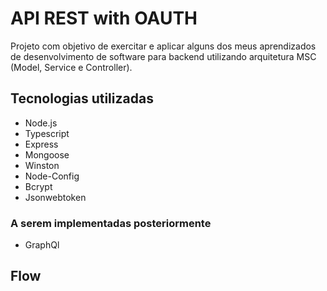 # API REST with OAUTH

Projeto com objetivo de exercitar e aplicar alguns dos meus aprendizados de desenvolvimento de software para backend utilizando arquitetura MSC (Model, Service e Controller).

## Tecnologias utilizadas

- Node.js
- Typescript
- Express
- Mongoose
- Winston
- Node-Config
- Bcrypt
- Jsonwebtoken

### A serem implementadas posteriormente

- GraphQl

## Flow
